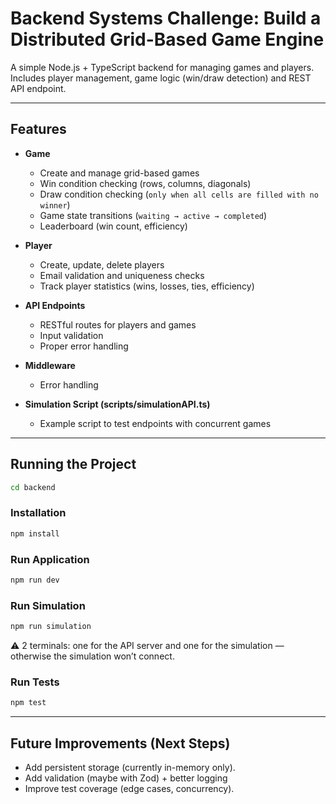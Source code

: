 # Backend Systems Challenge: Build a Distributed Grid-Based Game Engine

A simple Node.js + TypeScript backend for managing games and players.  
Includes player management, game logic (win/draw detection) and REST API endpoint.

---

## Features

- **Game**
  - Create and manage grid-based games
  - Win condition checking (rows, columns, diagonals)
  - Draw condition checking (`only when all cells are filled with no winner`)
  - Game state transitions (`waiting → active → completed`)
  - Leaderboard (win count, efficiency)

- **Player**
  - Create, update, delete players
  - Email validation and uniqueness checks
  - Track player statistics (wins, losses, ties, efficiency)

- **API Endpoints**
  - RESTful routes for players and games
  - Input validation
  - Proper error handling

- **Middleware**
  - Error handling

- **Simulation Script (scripts/simulationAPI.ts)**
  - Example script to test endpoints with concurrent games

---

## Running the Project
```bash
cd backend
```

### Installation
```bash
npm install
```

### Run Application
```bash
npm run dev
```

### Run Simulation
```bash
npm run simulation
```

⚠️ 2 terminals: one for the API server and one for the simulation — otherwise the simulation won’t connect.

### Run Tests
```bash
npm test
```

---

## Future Improvements (Next Steps)
- Add persistent storage (currently in-memory only).
- Add validation (maybe with Zod) + better logging
- Improve test coverage (edge cases, concurrency).
